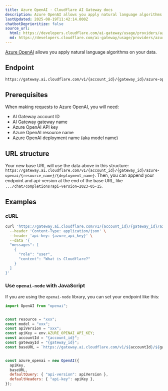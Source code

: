 ```yaml
---
title: Azure OpenAI · Cloudflare AI Gateway docs
description: Azure OpenAI allows you apply natural language algorithms on your data.
lastUpdated: 2025-08-19T11:42:14.000Z
chatbotDeprioritize: false
source_url:
  html: https://developers.cloudflare.com/ai-gateway/usage/providers/azureopenai/
  md: https://developers.cloudflare.com/ai-gateway/usage/providers/azureopenai/index.md
---
```


[Azure OpenAI](https://azure.microsoft.com/en-gb/products/ai-services/openai-service/) allows you apply natural language algorithms on your data.

## Endpoint

```txt
https://gateway.ai.cloudflare.com/v1/{account_id}/{gateway_id}/azure-openai/{resource_name}/{deployment_name}
```

## Prerequisites

When making requests to Azure OpenAI, you will need:

* AI Gateway account ID
* AI Gateway gateway name
* Azure OpenAI API key
* Azure OpenAI resource name
* Azure OpenAI deployment name (aka model name)

## URL structure

Your new base URL will use the data above in this structure: `https://gateway.ai.cloudflare.com/v1/{account_id}/{gateway_id}/azure-openai/{resource_name}/{deployment_name}`. Then, you can append your endpoint and api-version at the end of the base URL, like `.../chat/completions?api-version=2023-05-15`.

## Examples

### cURL

```bash
curl 'https://gateway.ai.cloudflare.com/v1/{account_id}/{gateway_id}/azure-openai/{resource_name}/{deployment_name}/chat/completions?api-version=2023-05-15' \
  --header 'Content-Type: application/json' \
  --header 'api-key: {azure_api_key}' \
  --data '{
  "messages": [
    {
      "role": "user",
      "content": "What is Cloudflare?"
    }
  ]
}'
```

### Use `openai-node` with JavaScript

If you are using the `openai-node` library, you can set your endpoint like this:

```js
import OpenAI from "openai";


const resource = "xxx";
const model = "xxx";
const apiVersion = "xxx";
const apiKey = env.AZURE_OPENAI_API_KEY;
const accountId = "{account_id}";
const gatewayId = "{gateway_id}";
const baseURL = `https://gateway.ai.cloudflare.com/v1/${accountId}/${gatewayId}/azure-openai/${resource}/${model}`;


const azure_openai = new OpenAI({
  apiKey,
  baseURL,
  defaultQuery: { "api-version": apiVersion },
  defaultHeaders: { "api-key": apiKey },
});
```
